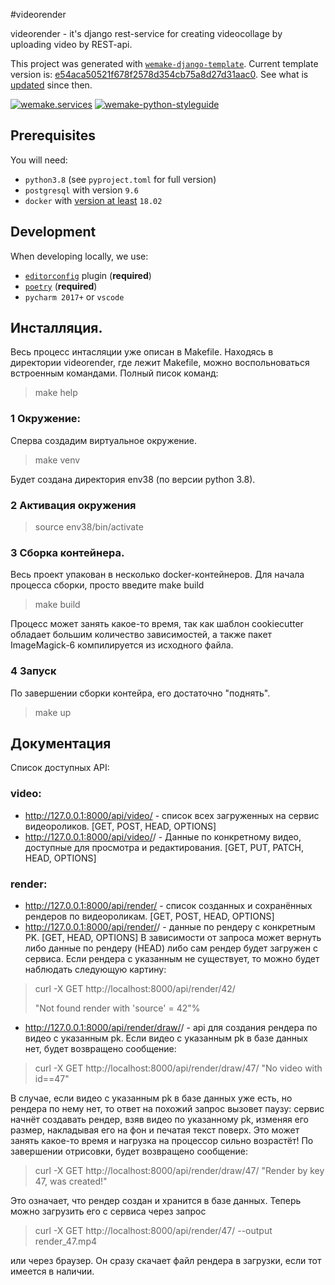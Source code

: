 #videorender

videorender - it's django rest-service for creating videocollage by uploading video by REST-api.

This project was generated with [`wemake-django-template`](https://github.com/wemake-services/wemake-django-template). Current template version is: [e54aca50521f678f2578d354cb75a8d27d31aac0](https://github.com/wemake-services/wemake-django-template/tree/e54aca50521f678f2578d354cb75a8d27d31aac0). See what is [updated](https://github.com/wemake-services/wemake-django-template/compare/e54aca50521f678f2578d354cb75a8d27d31aac0...master) since then.


[![wemake.services](https://img.shields.io/badge/%20-wemake.services-green.svg?label=%20&logo=data%3Aimage%2Fpng%3Bbase64%2CiVBORw0KGgoAAAANSUhEUgAAABAAAAAQCAMAAAAoLQ9TAAAABGdBTUEAALGPC%2FxhBQAAAAFzUkdCAK7OHOkAAAAbUExURQAAAAAAAAAAAAAAAAAAAAAAAAAAAAAAAP%2F%2F%2F5TvxDIAAAAIdFJOUwAjRA8xXANAL%2Bv0SAAAADNJREFUGNNjYCAIOJjRBdBFWMkVQeGzcHAwksJnAPPZGOGAASzPzAEHEGVsLExQwE7YswCb7AFZSF3bbAAAAABJRU5ErkJggg%3D%3D)](https://wemake.services) 
[![wemake-python-styleguide](https://img.shields.io/badge/style-wemake-000000.svg)](https://github.com/wemake-services/wemake-python-styleguide)


## Prerequisites

You will need:

- `python3.8` (see `pyproject.toml` for full version)
- `postgresql` with version `9.6`
- `docker` with [version at least](https://docs.docker.com/compose/compose-file/#compose-and-docker-compatibility-matrix) `18.02`


## Development

When developing locally, we use:

- [`editorconfig`](http://editorconfig.org/) plugin (**required**)
- [`poetry`](https://github.com/python-poetry/poetry) (**required**)
- `pycharm 2017+` or `vscode`


## Инсталляция.

Весь процесс интасляции уже описан в Makefile. Находясь в директории videorender, где лежит Makefile, можно воспольноваться встроенным командами. Полный писок команд:

> make help

### 1 Окружение:

Сперва создадим виртуальное окружение.

> make venv

Будет создана директория env38 (по версии python 3.8). 

### 2 Активация окружения

> source env38/bin/activate

### 3 Сборка контейнера.

Весь проект упакован в несколько docker-контейнеров. Для начала процесса сборки, просто введите make build

> make build

Процесс может занять какое-то время, так как шаблон cookiecutter обладает большим количество зависимостей, а также пакет ImageMagick-6 компилируется из исходного файла. 

### 4 Запуск

По завершении сборки контейра, его достаточно "поднять".

> make up



## Документация 

Список доступных API:

### video:
* http://127.0.0.1:8000/api/video/ - список всех загруженных на сервис видеороликов. [GET, POST, HEAD, OPTIONS]
* http://127.0.0.1:8000/api/video/<pk>/ - Данные по конкретному видео, доступные для просмотра и редактирования. [GET, PUT, PATCH, HEAD, OPTIONS]

### render:
* http://127.0.0.1:8000/api/render/ - список созданных и сохранённых рендеров по видеороликам. [GET, POST, HEAD, OPTIONS]
* http://127.0.0.1:8000/api/render/<pk>/ - данные по рендеру с конкретным PK.  [GET, HEAD, OPTIONS]
В зависимости от запроса может вернуть либо данные по рендеру (HEAD) либо сам рендер будет загружен с сервиса. Если рендера с указанным <pk> не существует, то можно будет наблюдать следующую картину:

> curl -X GET http://localhost:8000/api/render/42/
> 
> "Not found render with 'source' = 42"%
* http://127.0.0.1:8000/api/render/draw/<pk>/ - api для создания рендера по видео с указанным pk. Если видео с указанным pk в базе данных нет, будет возвращено сообщение:

> curl -X GET http://localhost:8000/api/render/draw/47/ 
> "No video with id==47" 

В случае, если видео с указанным pk в базе данных уже есть, но рендера по нему нет, то ответ на похожий запрос вызовет паузу: сервис начнёт создавать рендер, взяв видео по указанному pk, изменяя его размер, накладывая его на фон и печатая текст поверх. Это может занять какое-то время и нагрузка на процессор сильно возрастёт!
По завершении отрисовки, будет возвращено сообщение:

> curl -X GET http://localhost:8000/api/render/draw/47/ 
> "Render by key 47, was created!"

Это означает, что рендер создан и хранится в базе данных. Теперь можно загрузить его с сервиса через запрос

> curl -X GET http://localhost:8000/api/render/47/ --output render_47.mp4

или через браузер. Он сразу скачает файл рендера в загрузки, если тот имеется в наличии.

 
